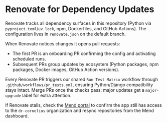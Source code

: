 # Renovate for Dependency Updates

Renovate tracks all dependency surfaces in this repository (Python via `pyproject.toml`/`uv.lock`, npm, Dockerfiles, and GitHub Actions). The configuration lives in `renovate.json` on the default branch.

When Renovate notices changes it opens pull requests:

- The first PR is an onboarding PR confirming the config and activating scheduled runs.
- Subsequent PRs group updates by ecosystem (Python packages, npm packages, Docker images, GitHub Action versions).

Every Renovate PR triggers our shared `Run Test Matrix` workflow through `.github/workflows/pr_tests.yml`, ensuring Python/Django compatibility stays intact. Merge PRs once the checks pass; major updates get a `major-upgrade` label for extra attention.

If Renovate stalls, check the [Mend portal](https://developer.mend.io/github/doctor-cornelius/django-powercrud) to confirm the app still has access to the `dr-cornelius` organization and resync repositories from the Mend dashboard.

